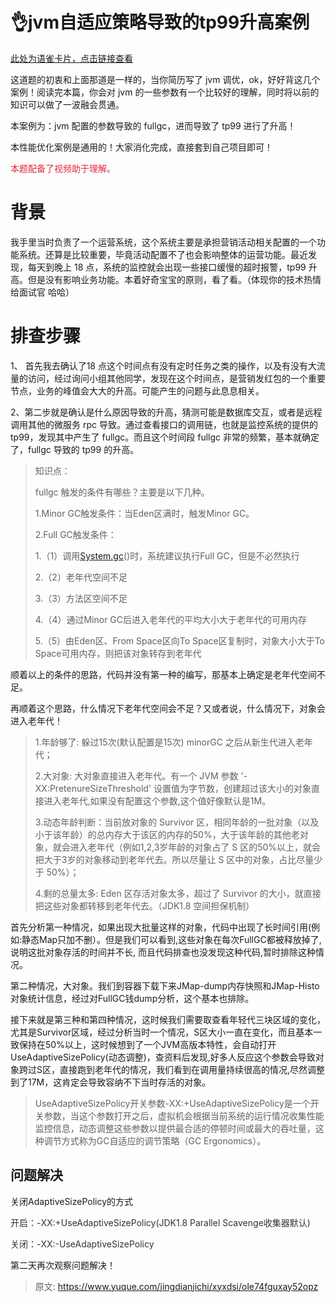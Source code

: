 # 👌jvm自适应策略导致的tp99升高案例

[此处为语雀卡片，点击链接查看](https://www.yuque.com/jingdianjichi/xyxdsi/ole74fguxay52opz#UpTlH)

这道题的初衷和上面那道是一样的，当你简历写了 jvm 调优，ok，好好背这几个案例！阅读完本篇，你会对 jvm 的一些参数有一个比较好的理解，同时将以前的知识可以做了一波融会贯通。

本案例为：jvm 配置的参数导致的 fullgc，进而导致了 tp99 进行了升高！

本性能优化案例是通用的！大家消化完成，直接套到自己项目即可！

<font style="color:#DF2A3F;">本题配备了视频助于理解。</font>

# 背景
我手里当时负责了一个运营系统，这个系统主要是承担营销活动相关配置的一个功能系统。还算是比较重要，毕竟活动配置不了也会影响整体的运营功能。最近发现，每天到晚上 18 点，系统的监控就会出现一些接口缓慢的超时报警，tp99 升高。但是没有影响业务功能。本着好奇宝宝的原则，看了看。（体现你的技术热情给面试官 哈哈）

# 排查步骤
1、 首先我去确认了18 点这个时间点有没有定时任务之类的操作，以及有没有大流量的访问，经过询问小组其他同学，发现在这个时间点，是营销发红包的一个重要节点，业务的峰值会大大的升高。可能产生的问题与此息息相关。

2、第二步就是确认是什么原因导致的升高，猜测可能是数据库交互，或者是远程调用其他的微服务 rpc 导致。通过查看接口的调用链，也就是监控系统的提供的 tp99，发现其中产生了 fullgc。而且这个时间段 fullgc 非常的频繁，基本就确定了，fullgc 导致的 tp99 的升高。

> 知识点：
>
> fullgc 触发的条件有哪些？主要是以下几种。
>
> 1.Minor GC触发条件：当Eden区满时，触发Minor GC。
>
> 2.Full GC触发条件：
>
> 1.（1）调用[System.gc](http://system.gc/)()时，系统建议执行Full GC，但是不必然执行
>
> 2.（2）老年代空间不足
>
> 3.（3）方法区空间不足
>
> 4.（4）通过Minor GC后进入老年代的平均大小大于老年代的可用内存
>
> 5.（5）由Eden区、From Space区向To Space区复制时，对象大小大于To Space可用内存，则把该对象转存到老年代
>

顺着以上的条件的思路，代码并没有第一种的编写，那基本上确定是老年代空间不足。

再顺着这个思路，什么情况下老年代空间会不足？又或者说，什么情况下，对象会进入老年代！

> 1.年龄够了: 躲过15次(默认配置是15次) minorGC 之后从新生代进入老年代；
>
> 2.大对象: 大对象直接进入老年代。有一个 JVM 参数 '-XX:PretenureSizeThreshold' 设置值为字节数，创建超过该大小的对象直接进入老年代,如果没有配置这个参数,这个值好像默认是1M。
>
> 3.动态年龄判断：当前放对象的 Survivor 区，相同年龄的一批对象（以及小于该年龄）的总内存大于该区的内存的50%，大于该年龄的其他老对象，就会进入老年代（例如1,2,3岁年龄的对象占了 S 区的50%以上，就会把大于3岁的对象移动到老年代去。所以尽量让 S 区中的对象，占比尽量少于 50%）；
>
> 4.剩的总量太多: Eden 区存活对象太多，超过了 Survivor 的大小，就直接把这些对象都转移到老年代去。（JDK1.8 空间担保机制）
>



首先分析第一种情况，如果出现大批量这样的对象，代码中出现了长时间引用(例如:静态Map只加不删）。但是我们可以看到,这些对象在每次FullGC都被释放掉了,说明这批对象存活的时间并不长, 而且代码排查也没发现这种代码,暂时排除这种情况。



第二种情况，大对象。我们到容器下载下来JMap-dump内存快照和JMap-Histo对象统计信息，经过对FullGC钱dump分析，这个基本也排除。



接下来就是第三种和第四种情况，这时候我们需要取查看年轻代三块区域的变化，尤其是Survivor区域，经过分析当时一个情况，S区大小一直在变化，而且基本一致保持在50%以上，这时候想到了一个JVM高版本特性，会自动打开UseAdaptiveSizePolicy(动态调整)，查资料后发现,好多人反应这个参数会导致对象跨过S区，直接跑到老年代的情况，我们看到在调用量持续很高的情况,尽然调整到了17M，这肯定会导致容纳不下当时存活的对象。  


> UseAdaptiveSizePolicy开关参数-XX:+UseAdaptiveSizePolicy是一个开关参数，当这个参数打开之后，虚拟机会根据当前系统的运行情况收集性能监控信息，动态调整这些参数以提供最合适的停顿时间或最大的吞吐量，这种调节方式称为GC自适应的调节策略（GC Ergonomics）。
>

## 问题解决
关闭AdaptiveSizePolicy的方式

<font style="color:rgb(51, 51, 51);">开启：-XX:+UseAdaptiveSizePolicy(JDK1.8 Parallel Scavenge收集器默认)</font>

<font style="color:rgb(51, 51, 51);">关闭：-XX:-UseAdaptiveSizePolicy</font>

第二天再次观察问题解决！



> 原文: <https://www.yuque.com/jingdianjichi/xyxdsi/ole74fguxay52opz>